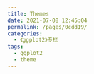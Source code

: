 ```yaml
---
title: Themes
date: 2021-07-08 12:45:04
permalink: /pages/0cdd19/
categories:
  - 《ggplot2》专栏
tags:
  - ggplot2
  - theme
---
```

